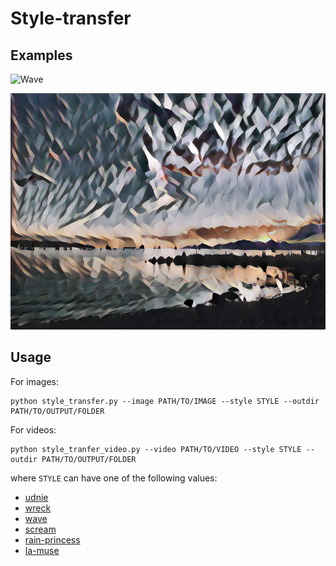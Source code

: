 # Style-transfer

## Examples
![Wave](examples/wave.gif)

![Udnie sunset](examples/udnie_senset.jpg)

## Usage

For images:
```
python style_transfer.py --image PATH/TO/IMAGE --style STYLE --outdir PATH/TO/OUTPUT/FOLDER
```

For videos:
```
python style_tranfer_video.py --video PATH/TO/VIDEO --style STYLE --outdir PATH/TO/OUTPUT/FOLDER
```

where `STYLE` can have one of the following values:
- [udnie](https://www.google.com/url?sa=i&source=images&cd=&cad=rja&uact=8&ved=2ahUKEwih1uX1sMbgAhXWGDQIHW_CBaIQjRx6BAgBEAU&url=https%3A%2F%2Fen.wikipedia.org%2Fwiki%2FFile%3AFrancis_Picabia%2C_1913%2C_Udnie_(Young_American_Girl%2C_The_Dance)%2C_oil_on_canvas%2C_290_x_300_cm%2C_Mus%25C3%25A9e_National_d%25E2%2580%2599Art_Moderne%2C_Centre_Georges_Pompidou%2C_Paris..jpg&psig=AOvVaw2SO_0QZKYmgnOu_ISus3T4&ust=1550617083551915)
- [wreck](https://images.fineartamerica.com/images-medium-large-5/the-wreck-of-the-amsterdam-flemish-school.jpg)
- [wave](https://upload.wikimedia.org/wikipedia/commons/a/a5/Tsunami_by_hokusai_19th_century.jpg)
- [scream](https://www.1st-art-gallery.com/frame-preview/16889591.jpg?sku=Unframed&thumb=0&huge=0)
- [rain-princess](https://afremov.com/images/product/RAIN-PRINCESS.jpg)
- [la-muse](https://www.google.com/url?sa=i&source=images&cd=&cad=rja&uact=8&ved=2ahUKEwiv2ba0scbgAhWZFzQIHeD4DuoQjRx6BAgBEAU&url=https%3A%2F%2Fwww.flickr.com%2Fphotos%2Fpeter_withers%2F24516172651&psig=AOvVaw1ysK2ZsSwt_FMVP6hKWxU5&ust=1550617214323763)
